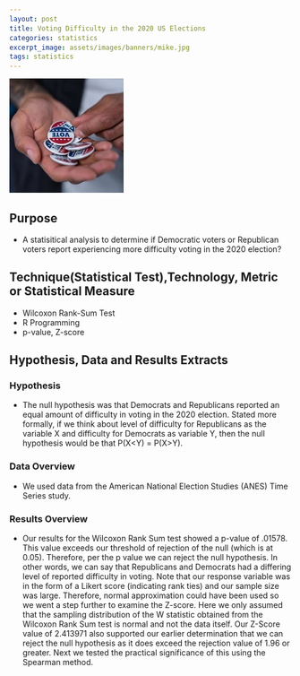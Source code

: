 ```yaml
---
layout: post
title: Voting Difficulty in the 2020 US Elections
categories: statistics
excerpt_image: assets/images/banners/mike.jpg
tags: statistics
---
```

![mike](/assets/images/banners/vote.jpg)

## Purpose
- A statisitical analysis to determine if Democratic voters or Republican voters report experiencing more difficulty voting in the 2020 election?
  
## Technique(Statistical Test),Technology, Metric or Statistical Measure
  - Wilcoxon Rank-Sum Test
  - R Programming
  - p-value, Z-score

## Hypothesis, Data and Results Extracts

### Hypothesis
- The null hypothesis was that Democrats and Republicans reported an equal amount of difficulty in voting in
the 2020 election. Stated more formally, if we think about level of difficulty for Republicans as the variable X
and difficulty for Democrats as variable Y, then the null hypothesis would be that P(X<Y) = P(X>Y).

### Data Overview
  - We used data from the American National Election Studies (ANES) Time Series study.
    
### Results Overview
  - Our results for the Wilcoxon Rank Sum test showed a p-value of .01578. This value exceeds our threshold of
rejection of the null (which is at 0.05). Therefore, per the p value we can reject the null hypothesis. In other
words, we can say that Republicans and Democrats had a differing level of reported difficulty in voting. Note
that our response variable was in the form of a Likert score (indicating rank ties) and our sample size was
large. Therefore, normal approximation could have been used so we went a step further to examine the
Z-score. Here we only assumed that the sampling distribution of the W statistic obtained from the Wilcoxon
Rank Sum test is normal and not the data itself.
Our Z-Score value of 2.413971 also supported our earlier determination that we can reject the null hypothesis
as it does exceed the rejection value of 1.96 or greater. Next we tested the practical significance of this using
the Spearman method.
